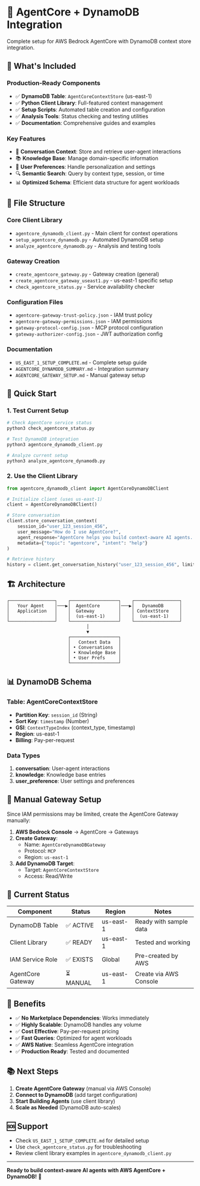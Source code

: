# 🚀 AgentCore + DynamoDB Integration

Complete setup for AWS Bedrock AgentCore with DynamoDB context store integration.

## 🎯 **What's Included**

### **Production-Ready Components**
- ✅ **DynamoDB Table**: `AgentCoreContextStore` (us-east-1)
- ✅ **Python Client Library**: Full-featured context management
- ✅ **Setup Scripts**: Automated table creation and configuration
- ✅ **Analysis Tools**: Status checking and testing utilities
- ✅ **Documentation**: Comprehensive guides and examples

### **Key Features**
- 💬 **Conversation Context**: Store and retrieve user-agent interactions
- 📚 **Knowledge Base**: Manage domain-specific information
- 👤 **User Preferences**: Handle personalization and settings
- 🔍 **Semantic Search**: Query by context type, session, or time
- 📊 **Optimized Schema**: Efficient data structure for agent workloads

## 📁 **File Structure**

### **Core Client Library**
- `agentcore_dynamodb_client.py` - Main client for context operations
- `setup_agentcore_dynamodb.py` - Automated DynamoDB setup
- `analyze_agentcore_dynamodb.py` - Analysis and testing tools

### **Gateway Creation**
- `create_agentcore_gateway.py` - Gateway creation (general)
- `create_agentcore_gateway_useast1.py` - us-east-1 specific setup
- `check_agentcore_status.py` - Service availability checker

### **Configuration Files**
- `agentcore-gateway-trust-policy.json` - IAM trust policy
- `agentcore-gateway-permissions.json` - IAM permissions
- `gateway-protocol-config.json` - MCP protocol configuration
- `gateway-authorizer-config.json` - JWT authorization config

### **Documentation**
- `US_EAST_1_SETUP_COMPLETE.md` - Complete setup guide
- `AGENTCORE_DYNAMODB_SUMMARY.md` - Integration summary
- `AGENTCORE_GATEWAY_SETUP.md` - Manual gateway setup

## 🚀 **Quick Start**

### **1. Test Current Setup**
```bash
# Check AgentCore service status
python3 check_agentcore_status.py

# Test DynamoDB integration
python3 agentcore_dynamodb_client.py

# Analyze current setup
python3 analyze_agentcore_dynamodb.py
```

### **2. Use the Client Library**
```python
from agentcore_dynamodb_client import AgentCoreDynamoDBClient

# Initialize client (uses us-east-1)
client = AgentCoreDynamoDBClient()

# Store conversation
client.store_conversation_context(
    session_id="user_123_session_456",
    user_message="How do I use AgentCore?",
    agent_response="AgentCore helps you build context-aware AI agents...",
    metadata={"topic": "agentcore", "intent": "help"}
)

# Retrieve history
history = client.get_conversation_history("user_123_session_456", limit=5)
```

## 🏗️ **Architecture**

```
┌─────────────────┐    ┌──────────────────┐    ┌─────────────────┐
│   Your Agent    │───▶│  AgentCore       │───▶│   DynamoDB      │
│   Application   │    │  Gateway         │    │ ContextStore    │
│                 │    │  (us-east-1)     │    │  (us-east-1)    │
└─────────────────┘    └──────────────────┘    └─────────────────┘
                              │
                              ▼
                       ┌──────────────────┐
                       │   Context Data   │
                       │ • Conversations  │
                       │ • Knowledge Base │
                       │ • User Prefs     │
                       └──────────────────┘
```

## 📊 **DynamoDB Schema**

### **Table: AgentCoreContextStore**
- **Partition Key**: `session_id` (String)
- **Sort Key**: `timestamp` (Number)
- **GSI**: `ContextTypeIndex` (context_type, timestamp)
- **Region**: us-east-1
- **Billing**: Pay-per-request

### **Data Types**
1. **conversation**: User-agent interactions
2. **knowledge**: Knowledge base entries
3. **user_preference**: User settings and preferences

## 🔧 **Manual Gateway Setup**

Since IAM permissions may be limited, create the AgentCore Gateway manually:

1. **AWS Bedrock Console** → AgentCore → Gateways
2. **Create Gateway**:
   - Name: `AgentCoreDynamoDBGateway`
   - Protocol: `MCP`
   - Region: `us-east-1`
3. **Add DynamoDB Target**:
   - Target: `AgentCoreContextStore`
   - Access: Read/Write

## 🎯 **Current Status**

| Component | Status | Region | Notes |
|-----------|--------|---------|-------|
| DynamoDB Table | ✅ ACTIVE | us-east-1 | Ready with sample data |
| Client Library | ✅ READY | us-east-1 | Tested and working |
| IAM Service Role | ✅ EXISTS | Global | Pre-created by AWS |
| AgentCore Gateway | ⏳ MANUAL | us-east-1 | Create via AWS Console |

## 🚀 **Benefits**

- ✅ **No Marketplace Dependencies**: Works immediately
- ✅ **Highly Scalable**: DynamoDB handles any volume
- ✅ **Cost Effective**: Pay-per-request pricing
- ✅ **Fast Queries**: Optimized for agent workloads
- ✅ **AWS Native**: Seamless AgentCore integration
- ✅ **Production Ready**: Tested and documented

## 📚 **Next Steps**

1. **Create AgentCore Gateway** (manual via AWS Console)
2. **Connect to DynamoDB** (add target configuration)
3. **Start Building Agents** (use client library)
4. **Scale as Needed** (DynamoDB auto-scales)

## 🆘 **Support**

- Check `US_EAST_1_SETUP_COMPLETE.md` for detailed setup
- Use `check_agentcore_status.py` for troubleshooting
- Review client library examples in `agentcore_dynamodb_client.py`

---

**Ready to build context-aware AI agents with AWS AgentCore + DynamoDB!** 🎉
